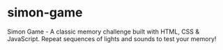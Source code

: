 # simon-game
Simon Game - A classic memory challenge built with HTML, CSS &amp; JavaScript. Repeat sequences of lights and sounds to test your memory!
